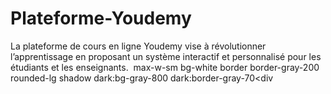 # Plateforme-Youdemy
La plateforme de cours en ligne Youdemy vise à révolutionner l’apprentissage en proposant un système interactif et personnalisé pour les étudiants et les enseignants.  ​
max-w-sm bg-white border border-gray-200 rounded-lg shadow dark:bg-gray-800 dark:border-gray-70<div 
    